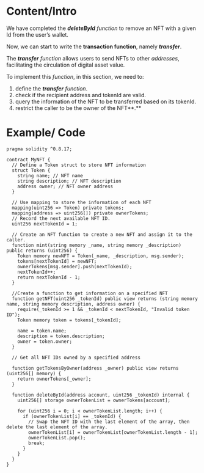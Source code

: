 # Content/Intro

We have completed the ***deleteById** function* to remove an NFT with a given Id from the user’s wallet.

Now, we can start to write the **transaction function**, namely ***transfer***.

The ***transfer** function* allows users to send NFTs to other *addresses*, facilitating the circulation of digital asset value.

To implement this *function*, in this section, we need to:

1. define the ***transfer** function*.
2. check if the recipient address and tokenId are valid.
3. query the information of the NFT to be transferred based on its tokenId.
4. restrict the caller to be the owner of the NFT**.**

# Example/ Code

```solidity
pragma solidity ^0.8.17;

contract MyNFT {
  // Define a Token struct to store NFT information
  struct Token {
    string name; // NFT name
    string description; // NFT description
    address owner; // NFT owner address
  }

  // Use mapping to store the information of each NFT
  mapping(uint256 => Token) private tokens;
  mapping(address => uint256[]) private ownerTokens;
  // Record the next available NFT ID.
  uint256 nextTokenId = 1;

  // Create an NFT function to create a new NFT and assign it to the caller.
  function mint(string memory _name, string memory _description) public returns (uint256) {
    Token memory newNFT = Token(_name, _description, msg.sender);
    tokens[nextTokenId] = newNFT;
    ownerTokens[msg.sender].push(nextTokenId);
    nextTokenId++;
    return nextTokenId - 1;
  }

  //Create a function to get information on a specified NFT
  function getNFT(uint256 _tokenId) public view returns (string memory name, string memory description, address owner) {
    require(_tokenId >= 1 && _tokenId < nextTokenId, "Invalid token ID");
    Token memory token = tokens[_tokenId];

    name = token.name;
    description = token.description;
    owner = token.owner;
  }

  // Get all NFT IDs owned by a specified address

  function getTokensByOwner(address _owner) public view returns (uint256[] memory) {
    return ownerTokens[_owner];
  }

  function deleteById(address account, uint256 _tokenId) internal {
    uint256[] storage ownerTokenList = ownerTokens[account];

    for (uint256 i = 0; i < ownerTokenList.length; i++) {
      if (ownerTokenList[i] == _tokenId) {
        // Swap the NFT ID with the last element of the array, then delete the last element of the array.
        ownerTokenList[i] = ownerTokenList[ownerTokenList.length - 1];
        ownerTokenList.pop();
        break;
      }
    }
  }
}
```